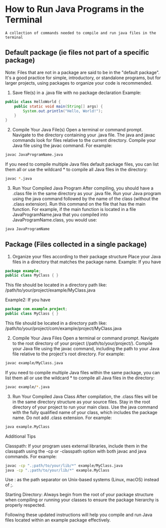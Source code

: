 # How to Run Java Programs in the Terminal

    A collection of commands needed to compile and run java files in the terminal

## Default package (ie files not part of a specific package)

Note: Files that are not in a package are said to be in the "default package". It's a good practice for simple, introductory, or standalone programs, but for larger projects, using packages to organize your code is recommended.

1. Save file(s) in a .java file with no package declaration
   Example:

```java
public class HelloWorld {
    public static void main(String[] args) {
        System.out.println("Hello, World!");
    }
}
```

2. Compile Your Java File(s)
   Open a terminal or command prompt.
   Navigate to the directory containing your .java file. The java and javac commands look for files relative to the current directory.
   Compile your Java file using the javac command. For example:

```bash
javac JavaProgramName.java
```

If you need to compile multiple Java files default package files, you can list them all or use the wildcard \* to compile all Java files in the directory:

```bash
javac *.java
```

3. Run Your Compiled Java Program
   After compiling, you should have a .class file in the same directory as your .java file.
   Run your Java program using the java command followed by the name of the class (without the .class extension).
   Run this command on the file that has the main function. For example, if the main function is located
   in a file JavaProgramName.java that you compiled into JavaProgramName.class, you would use:

```bash
java JavaProgramName
```

## Package (Files collected in a single package)

1. Organize your files according to their package structure
   Place your Java files in a directory that matches the package name.
   Example: If you have

```java
package example;
public class MyClass { }
```

This file should be located in a directory path like: /path/to/your/project/example/MyClass.java

Example2: If you have

```java
package com.example.project;
public class MyClass { }
```

This file should be located in a directory path like: /path/to/your/project/com/example/project/MyClass.java

2. Compile Your Java Files
   Open a terminal or command prompt.
   Navigate to the root directory of your project (/path/to/your/project/).
   Compile your Java file using the javac command, including the path to your Java file relative to the project's root directory. For example:

```bash
javac example/MyClass.java
```

If you need to compile multiple Java files within the same package, you can list them all or use the wildcard \* to compile all Java files in the directory:

```bash
javac example/*.java
```

3. Run Your Compiled Java Class
   After compilation, the .class files will be in the same directory structure as your source files.
   Stay in the root directory of your project to run your main class.
   Use the java command with the fully qualified name of your class, which includes the package name. Do not add .class extension. For example:

```bash
java example.MyClass
```

Additional Tips

Classpath: If your program uses external libraries, include them in the classpath using the -cp or -classpath option with both javac and java commands. For example:

```bash
javac -cp ".;path/to/your/lib/*" example/MyClass.java
java -cp ".;path/to/your/lib/*" example.MyClass
```

Use : as the path separator on Unix-based systems (Linux, macOS) instead of ;.

Starting Directory: Always begin from the root of your package structure when compiling or running your classes to ensure the package hierarchy is properly respected.

Following these updated instructions will help you compile and run Java files located within an example package effectively.
